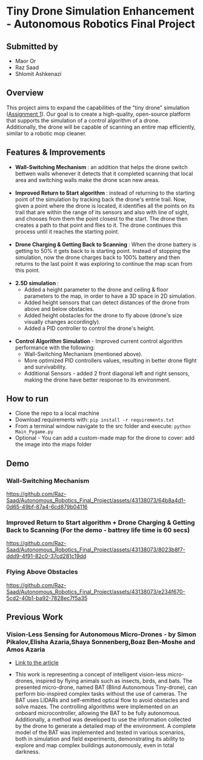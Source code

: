 # Tiny Drone Simulation Enhancement - Autonomous Robotics Final Project
## Submitted by </br>
* Maor Or
* Raz Saad
* Shlomit Ashkenazi
  
## Overview
This project aims to expand the capabilities of the "tiny drone" simulation ([Assignment 1](https://github.com/Raz-Saad/Autonomous_Robotics_Ex1)). Our goal is to create a high-quality, open-source platform that supports the simulation of a control algorithm of a drone.</br>
Additionally, the drone will be capable of scanning an entire map efficiently, similar to a robotic mop cleaner.

## Features & Improvements
*  <b> Wall-Switching Mechanism </b>: an addition that helps the drone switch bettwen walls whenever it detects that it completed scanning that local area and switching walls make the drone scan new areas. </br></br>
*  <b> Improved Return to Start algorithm </b>: instead of returning to the starting point of the simulation by tracking back the drone's entrie trail. Now, given a point where the drone is located, it identifies all the points on its trail that are within the range of its sensors and also with line of sight, and chooses from them the point closest to the start. The drone then creates a path to that point and flies to it. The drone continues this process until it reaches the starting point.</br></br>
*  <b> Drone Charging & Getting Back to Scanning </b>: When the drone battery is getting to 50% it gets back to is starting point. Instead of stopping the simulation, now the drone charges back to 100% battery and then returns to the last point it was exploring to continue the map scan from this point.</br></br>
* <b> 2.5D simulation </b>:
  * Added a height parameter to the drone and ceiling & floor parameters to the map, in order to have a 3D space in 2D simulation.
  * Added height sensors that can detect distances of the drone from above and below obstacles.
  * Added height obstacles for the drone to fly above (drone's size visually changes accordingly).
  * Added a PID controller to control the drone's height.</br></br>
*  <b> Control Algorithm Simulation </b> - Improved current control algorithm performance with the following:
    * Wall-Switching Mechanism (mentioned above).
    * More optimized PID controllers values, resulting in better drone flight and survivability.
    * Additional Sensors - added 2 front diagonal left and right sensors, making the drone have better response to its environment.  

## How to run
* Clone the repo to a local machine
* Download requirements with: ```pip install -r requirements.txt```
* From a terminal window navigate to the src folder and execute: ```python Main_Pygame.py```
* Optional - You can add a custom-made map for the drone to cover: add the image into the maps folder
  
## Demo
### Wall-Switching Mechanism


https://github.com/Raz-Saad/Autonomous_Robotics_Final_Project/assets/43138073/64b8a4d1-0d65-49bf-87a4-6cd879b04116

### Improved Return to Start algorithm + Drone Charging & Getting Back to Scanning (For the demo - battrey life time is 60 secs)



https://github.com/Raz-Saad/Autonomous_Robotics_Final_Project/assets/43138073/8023b8f7-ddd9-4f91-82c0-37cd281c19dd


### Flying Above Obstacles



https://github.com/Raz-Saad/Autonomous_Robotics_Final_Project/assets/43138073/e234f670-5cd2-40b1-ba92-7828ec7f5a35


## Previous Work
### Vision-Less Sensing for Autonomous Micro-Drones - by  Simon Pikalov,Elisha Azaria,Shaya Sonnenberg,Boaz Ben-Moshe  and Amos Azaria </br>
* [Link to the article](https://www.mdpi.com/1424-8220/21/16/5293) </br>

* This work is representing a concept of intelligent vision-less micro-drones, inspired by flying animals such as insects, birds, and bats. The presented micro-drone, named BAT (Blind Autonomous Tiny-drone), can perform bio-inspired complex tasks without the use of cameras. The BAT uses LIDARs and self-emitted optical flow to avoid obstacles and solve mazes. The controlling algorithms were implemented on an onboard microcontroller, allowing the BAT to be fully autonomous. Additionally, a method was developed to use the information collected by the drone to generate a detailed map of the environment. A complete model of the BAT was implemented and tested in various scenarios, both in simulation and field experiments, demonstrating its ability to explore and map complex buildings autonomously, even in total darkness.
